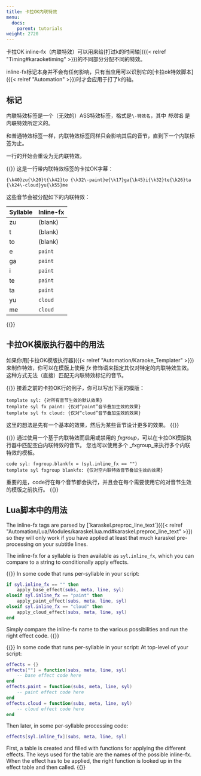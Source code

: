 ```yaml
---
title: 卡拉OK内联特效
menu:
  docs:
    parent: tutorials
weight: 2720
---
```


卡拉OK inline-fx（内联特效）可以用来给[打过k的时间轴]({{< relref "Timing#karaoketiming" >}})的不同部分分配不同的特效。

inline-fx标记本身并不会有任何影响，只有当应用可以识别它的[卡拉ok特效脚本]({{< relref "Automation" >}})时才会应用于打了k的轴。

## 标记

内联特效标签是一个（无效的）ASS特效标签，格式是`\-特效名`，其中 *特效名*
是内联特效所定义的。

和普通特效标签一样，内联特效标签同样只会影响其后的音节，直到下一个内联标签为止。

一行的开始会重设为无内联特效。

{{<example-box>}}
这是一行带内联特效标签的卡拉OK字幕：

```ass
{\k40}zu{\k20}t{\k42}to {\k32\-paint}e{\k17}ga{\k45}i{\k32}te{\k26}ta {\k24\-cloud}yu{\k55}me
```

这些音节会被分配如下的内联特效：

| Syllable           | Inline-fx |
| ------------------ | --------- |
| zu                 | (blank)   |
| t                  | (blank)   |
| to                 | (blank)   |
| e                  | `paint`   |
| ga                 | `paint`   |
| i                  | `paint`   |
| te                 | `paint`   |
| ta                 | `paint`   |
| yu                 | `cloud`   |
| me                 | `cloud`   |

{{</example-box>}}

## 卡拉OK模版执行器中的用法

如果你用[卡拉OK模版执行器]({{< relref "Automation/Karaoke_Templater" >}})来制作特效，你可以在模版上使用
*fx*
修饰语来指定其仅对特定的内联特效生效。这种方式无法（直接）匹配无内联特效标记的音节。

{{<example-box>}}
接着之前的卡拉OK行的例子，你可以写出下面的模版：

```plaintext
template syl: {对所有音节生效的默认效果}
template syl fx paint: {仅对“paint”音节叠加生效的效果}
template syl fx cloud: {仅对“cloud”音节叠加生效的效果}
```

这里的想法是先有一个基本的效果，然后为某些音节设计更多的效果。
{{</example-box>}}

{{<example-box>}}
通过使用一个基于内联特效而启用或禁用的
*fxgroup*，可以在卡拉OK模版执行器中匹配空白内联特效的音节。
您也可以使用多个 \_fxgroup_来执行多个内联特效的模板。

```plaintext
code syl: fxgroup.blankfx = (syl.inline_fx == "")
template syl fxgroup blankfx: {仅对空内联特效音节叠加生效的效果}
```

重要的是，code行在每个音节都会执行，并且会在每个需要使用它的对音节生效的模版之前执行。
{{</example-box>}}

## Lua脚本中的用法

The inline-fx tags are parsed by
[\`karaskel.preproc_line_text\`]({{< relref "Automation/Lua/Modules/karaskel.lua.md#karaskel.preproc_line_text" >}})
so they will only work if you have applied at least that much karaskel
pre-processing on your subtitle lines.

The inline-fx for a syllable is then available as `syl.inline_fx`, which
you can compare to a string to conditionally apply effects.

{{<example-box>}}
In some code that runs per-syllable in your script:

```lua
if syl.inline_fx == "" then
    apply_base_effect(subs, meta, line, syl)
elseif syl.inline_fx == "paint" then
    apply_paint_effect(subs, meta, line, syl)
elseif syl.inline_fx == "cloud" then
    apply_cloud_effect(subs, meta, line, syl)
end
```

Simply compare the inline-fx name to the various possibilities and run
the right effect code.
{{</example-box>}}

{{<example-box>}}
In some code that runs per-syllable in your script: At top-level of your
script:

```lua
effects = {}
effects[""] = function(subs, meta, line, syl)
    -- base effect code here
end
effects.paint = function(subs, meta, line, syl)
    -- paint effect code here
end
effects.cloud = function(subs, meta, line, syl)
    -- cloud effect code here
end
```

Then later, in some per-syllable processing code:

```lua
effects[syl.inline_fx](subs, meta, line, syl)
```

First, a table is created and filled with functions for applying the
different effects. The keys used for the table are the names of the
possible inline-fx. When the effect has to be applied, the right
function is looked up in the effect table and then called.
{{</example-box>}}
